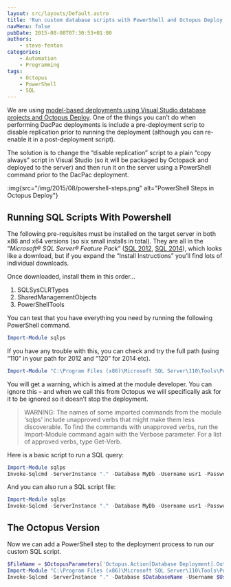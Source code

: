 ```yaml
---
layout: src/layouts/Default.astro
title: 'Run custom database scripts with PowerShell and Octopus Deploy'
navMenu: false
pubDate: 2015-08-08T07:30:53+01:00
authors:
    - steve-fenton
categories:
    - Automation
    - Programming
tags:
    - Octopus
    - PowerShell
    - SQL
---
```


We are using [model-based deployments using Visual Studio database projects and Octopus Deploy](/2015/06/packaging-visual-studio-database-project-with-octopack/). One of the things you can’t do when performing DacPac deployments is include a pre-deployment scrip to disable replication prior to running the deployment (although you can re-enable it in a post-deployment script).

The solution is to change the “disable replication” script to a plain “copy always” script in Visual Studio (so it will be packaged by Octopack and deployed to the server) and then run it on the server using a PowerShell command prior to the DacPac deployment.

:img{src="/img/2015/08/powershell-steps.png" alt="PowerShell Steps in Octopus Deploy"}

## Running SQL Scripts With Powershell

The following pre-requisites must be installed on the target server in both x86 and x64 versions (so six small installs in total). They are all in the “*Microsoft® SQL Server® Feature Pack*” ([SQL 2012](http://www.microsoft.com/en-us/download/details.aspx?id=29065), [SQL 2014](http://www.microsoft.com/en-us/download/details.aspx?id=42295)), which looks like a download, but if you expand the “Install Instructions” you’ll find lots of individual downloads.

Once downloaded, install them in this order…

1. SQLSysCLRTypes
2. SharedManagementObjects
3. PowerShellTools

You can test that you have everything you need by running the following PowerShell command.

```powershell
Import-Module sqlps
```

If you have any trouble with this, you can check and try the full path (using “110” in your path for 2012 and “120” for 2014 etc).

```powershell
Import-Module "C:\Program Files (x86)\Microsoft SQL Server\110\Tools\PowerShell\Modules\SQLPS\sqlps"
```

You will get a warning, which is aimed at the module developer. You can ignore this – and when we call this from Octopus we will specifically ask for it to be ignored so it doesn’t stop the deployment.

> WARNING: The names of some imported commands from the module ‘sqlps’ include unapproved verbs that might make them less discoverable. To find the commands with unapproved verbs, run the Import-Module command again with the Verbose parameter. For a list of approved verbs, type Get-Verb.

Here is a basic script to run a SQL query:

```powershell
Import-Module sqlps
Invoke-Sqlcmd -ServerInstance "." -Database MyDb -Username usr1 -Password pwd -Query "SELECT GETUTCDATE() AS Example"
```

And you can also run a SQL script file:

```powershell
Import-Module sqlps
Invoke-Sqlcmd -ServerInstance "." -Database MyDb -Username usr1 -Password pwd  -InputFile "C:\SQL\Script.sql"
```

## The Octopus Version

Now we can add a PowerShell step to the deployment process to run our custom SQL script.

```powershell
$FileName = $OctopusParameters['Octopus.Action[Database Deployment].Output.Package.InstallationDirectoryPath'] + "\Data\DisableReplication.sql"
Import-Module "C:\Program Files (x86)\Microsoft SQL Server\110\Tools\PowerShell\Modules\SQLPS\sqlps" -WarningAction SilentlyContinue
Invoke-Sqlcmd -ServerInstance "." -Database $DatabaseName -Username $UserName -Password $Password -InputFile $FileName
```